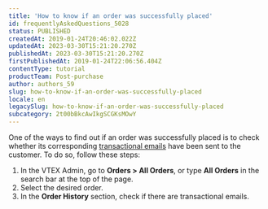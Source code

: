 ```yaml
---
title: 'How to know if an order was successfully placed'
id: frequentlyAskedQuestions_5028
status: PUBLISHED
createdAt: 2019-01-24T20:46:02.022Z
updatedAt: 2023-03-30T15:21:20.270Z
publishedAt: 2023-03-30T15:21:20.270Z
firstPublishedAt: 2019-01-24T22:06:56.404Z
contentType: tutorial
productTeam: Post-purchase
author: authors_59
slug: how-to-know-if-an-order-was-successfully-placed
locale: en
legacySlug: how-to-know-if-an-order-was-successfully-placed
subcategory: 2t00bBkcAwIkgSCGKsMOwY
---
```


One of the ways to find out if an order was successfully placed is to check whether its corresponding [transactional emails](https://help.vtex.com/en/tracks/e-mails-transacionais--6IkJwttMw5T84mlY9RifRP/5uvq01BDu6nnDEJpseR1aH) have been sent to the customer. To do so, follow these steps:

1. In the VTEX Admin, go to **Orders > All Orders**, or type **All Orders** in the search bar at the top of the page.
2. Select the desired order.
3. In the **Order History** section, check if there are transactional emails.

